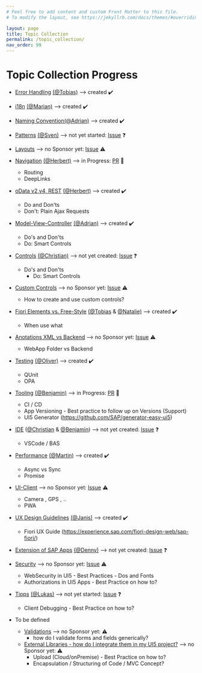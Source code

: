 ```yaml
---
# Feel free to add content and custom Front Matter to this file.
# To modify the layout, see https://jekyllrb.com/docs/themes/#overriding-theme-defaults

layout: page
title: Topic Collection
permalink: /topic_collection/
nav_order: 99
---
```


# Topic Collection Progress

- [Error Handling](/UI5-Best-Practice/error_handling/) [(@Tobias)](https://github.com/t-kessel)  --> created :heavy_check_mark:
- [i18n](/UI5-Best-Practice/i18n/) [(@Marian)](https://github.com/marianfoo) --> created :heavy_check_mark:
- [Naming Convention](/UI5-Best-Practice/nc/)[(@Adrian)](https://github.com/waldpark) --> created :heavy_check_mark:
- [Patterns](#blank) [(@Sven)](https://github.com/bibber0612) --> not yet started: [Issue](https://github.com/1DSAG/UI5-Best-Practice/issues/39) :question:
- [Layouts](#blank) --> no Sponsor yet: [Issue](https://github.com/1DSAG/UI5-Best-Practice/issues/48) :warning:
- [Navigation](#blank) [(@Herbert)](https://github.com/hkaintz) --> in Progress: [PR](https://github.com/1DSAG/UI5-Best-Practice/pull/57) :wrench:
  - Routing
  - DeepLinks
- [oData v2,v4, REST](/UI5-Best-Practice/odata/) [(@Herbert)](https://github.com/hkaintz) --> created :heavy_check_mark:
  - Do and Don'ts
  - Don't: Plain Ajax Requests
- [Model-View-Controller](/UI5-Best-Practice/mvc/) [(@Adrian)](https://github.com/waldpark) --> created :heavy_check_mark:
  - Do's and Don'ts
  - Do: Smart Controls
- [Controls](#blank) [(@Christian)](https://github.com/cgraff) --> not yet created: [Issue](https://github.com/1DSAG/UI5-Best-Practice/issues/43) :question:
  - Do's and Don'ts
    - Do: Smart Controls
- [Custom Controls](#blank)  --> no Sponsor yet: [Issue](https://github.com/1DSAG/UI5-Best-Practice/issues/83) :warning:
  - How to create and use custom controls?
- [Fiori Elements vs. Free-Style](/UI5-Best-Practice/fiori_elements_freestyle/) [(@Tobias](https://github.com/t-kessel) & [@Natalie)](https://github.com/QP-NaUh) --> created :heavy_check_mark:
  - When use what
- [Anotations XML vs Backend](#blank) --> no Sponsor yet: [Issue](https://github.com/1DSAG/UI5-Best-Practice/issues/50) :warning:
  - WebApp Folder vs Backend
- [Testing](/UI5-Best-Practice/testing/) [(@Oliver)](https://github.com/osigge) --> created :heavy_check_mark:
  - QUnit
  - OPA
- [Tooling](#blank) [(@Benjamin)](https://github.com/treee111) --> in Progress: [PR](https://github.com/1DSAG/UI5-Best-Practice/pull/58) :wrench:
  - CI / CD
  - App Versioning - Best practice to follow up on Versions (Support)
  - UI5 Generator (<https://github.com/SAP/generator-easy-ui5>)
- [IDE](#blank) ([@Christian](https://github.com/cgraff) & [@Benjamin](https://github.com/treee111)) --> not yet created: [Issue](https://github.com/1DSAG/UI5-Best-Practice/issues/85) :question:
  - VSCode / BAS
- [Performance](/UI5-Best-Practice/performance/) [(@Martin)](https://github.com/evilru) --> created :heavy_check_mark:
  - Async vs Sync
  - Promise
- [UI-Client](#blank) --> no Sponsor yet: [Issue](https://github.com/1DSAG/UI5-Best-Practice/issues/86) :warning:
  - Camera , GPS , ..
  - PWA
- [UX Design Guidelines](/UI5-Best-Practice/design-guidelines/) [(@Janis)](https://github.com/JanisBur)  --> created :heavy_check_mark:
  - Fiori UX Guide (<https://experience.sap.com/fiori-design-web/sap-fiori/>)
- [Extension of SAP Apps](#blank) [(@Denny)](https://github.com/dscbs) --> not yet created: [Issue](https://github.com/1DSAG/UI5-Best-Practice/issues/77) :question:
- [Security](#blank) --> no Sponsor yet: [Issue](https://github.com/1DSAG/UI5-Best-Practice/issues/50) :warning:
  - WebSecurity in UI5 - Best Practices - Dos and Fonts
  - Authorizations in UI5 Apps - Best Practice on how to?
- [Tipps](#blank) [(@Lukas)](https://github.com/loelker) --> not yet started: [Issue](https://github.com/1DSAG/UI5-Best-Practice/issues/45) :question:

  - Client Debugging - Best Practice on how to?

- To be defined
  - [Validations](#blank)   --> no Sponsor yet: :warning:
    - how do I validate forms and fields generically?
  - [External Libraries - how do I integrate them in my UI5 project?](#blank)   --> no Sponsor yet: :warning:
    - Upload (Cloud/onPremise) - Best Practice on how to?
    - Encapsulation / Structuring of Code / MVC Concept?
